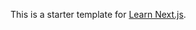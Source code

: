 This is a starter template for [Learn Next.js](https://nextjs.org/learn).




































































































































































































































